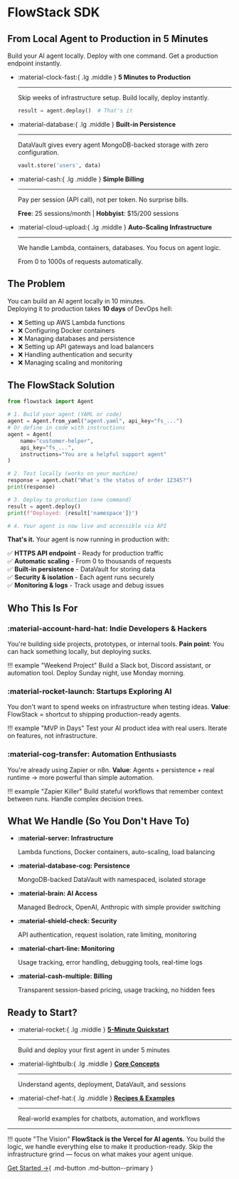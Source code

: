 # FlowStack SDK

## From Local Agent to Production in 5 Minutes

Build your AI agent locally. Deploy with one command. Get a production endpoint instantly.

<div class="grid cards" markdown>

-   :material-clock-fast:{ .lg .middle } **5 Minutes to Production**

    ---

    Skip weeks of infrastructure setup. Build locally, deploy instantly.

    ```python
    result = agent.deploy()  # That's it
    ```

-   :material-database:{ .lg .middle } **Built-in Persistence**

    ---

    DataVault gives every agent MongoDB-backed storage with zero configuration.

    ```python
    vault.store('users', data)
    ```

-   :material-cash:{ .lg .middle } **Simple Billing**

    ---

    Pay per session (API call), not per token. No surprise bills.

    **Free**: 25 sessions/month | **Hobbyist**: $15/200 sessions

-   :material-cloud-upload:{ .lg .middle } **Auto-Scaling Infrastructure**

    ---

    We handle Lambda, containers, databases. You focus on agent logic.

    From 0 to 1000s of requests automatically.

</div>

## The Problem

You can build an AI agent locally in 10 minutes.  
Deploying it to production takes **10 days** of DevOps hell:

- ❌ Setting up AWS Lambda functions
- ❌ Configuring Docker containers
- ❌ Managing databases and persistence
- ❌ Setting up API gateways and load balancers
- ❌ Handling authentication and security
- ❌ Managing scaling and monitoring

## The FlowStack Solution

```python
from flowstack import Agent

# 1. Build your agent (YAML or code)
agent = Agent.from_yaml("agent.yaml", api_key="fs_...")
# Or define in code with instructions
agent = Agent(
    name="customer-helper",
    api_key="fs_...",
    instructions="You are a helpful support agent"
)

# 2. Test locally (works on your machine)
response = agent.chat("What's the status of order 12345?")
print(response)

# 3. Deploy to production (one command)
result = agent.deploy()
print(f"Deployed: {result['namespace']}")

# 4. Your agent is now live and accessible via API
```

**That's it.** Your agent is now running in production with:

✅ **HTTPS API endpoint** - Ready for production traffic  
✅ **Automatic scaling** - From 0 to thousands of requests  
✅ **Built-in persistence** - DataVault for storing data  
✅ **Security & isolation** - Each agent runs securely  
✅ **Monitoring & logs** - Track usage and debug issues  

## Who This Is For

### :material-account-hard-hat: Indie Developers & Hackers
You're building side projects, prototypes, or internal tools. **Pain point**: You can hack something locally, but deploying sucks.

!!! example "Weekend Project"
    Build a Slack bot, Discord assistant, or automation tool. Deploy Sunday night, use Monday morning.

### :material-rocket-launch: Startups Exploring AI
You don't want to spend weeks on infrastructure when testing ideas. **Value**: FlowStack = shortcut to shipping production-ready agents.

!!! example "MVP in Days"
    Test your AI product idea with real users. Iterate on features, not infrastructure.

### :material-cog-transfer: Automation Enthusiasts
You're already using Zapier or n8n. **Value**: Agents + persistence + real runtime → more powerful than simple automation.

!!! example "Zapier Killer"
    Build stateful workflows that remember context between runs. Handle complex decision trees.

## What We Handle (So You Don't Have To)

<div class="grid cards" markdown>

-   **:material-server: Infrastructure**
    
    Lambda functions, Docker containers, auto-scaling, load balancing

-   **:material-database-cog: Persistence**
    
    MongoDB-backed DataVault with namespaced, isolated storage

-   **:material-brain: AI Access**
    
    Managed Bedrock, OpenAI, Anthropic with simple provider switching

-   **:material-shield-check: Security**
    
    API authentication, request isolation, rate limiting, monitoring

-   **:material-chart-line: Monitoring**
    
    Usage tracking, error handling, debugging tools, real-time logs

-   **:material-cash-multiple: Billing**
    
    Transparent session-based pricing, usage tracking, no hidden fees

</div>

## Ready to Start?

<div class="grid cards" markdown>

-   :material-rocket:{ .lg .middle } **[5-Minute Quickstart](quickstart.md)**

    ---

    Build and deploy your first agent in under 5 minutes

-   :material-lightbulb:{ .lg .middle } **[Core Concepts](concepts.md)**

    ---

    Understand agents, deployment, DataVault, and sessions

-   :material-chef-hat:{ .lg .middle } **[Recipes & Examples](recipes/chatbot.md)**

    ---

    Real-world examples for chatbots, automation, and workflows

</div>

---

!!! quote "The Vision"
    **FlowStack is the Vercel for AI agents.** You build the logic, we handle everything else to make it production-ready. Skip the infrastructure grind — focus on what makes your agent unique.

[Get Started →](quickstart.md){ .md-button .md-button--primary }
